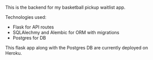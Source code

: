 This is the backend for my basketball pickup waitlist app.

Technologies used:
- Flask for API routes
- SQLAlechmy and Alembic for ORM with migrations
- Postgres for DB

This flask app along with the Postgres DB are currently deployed on Heroku.
